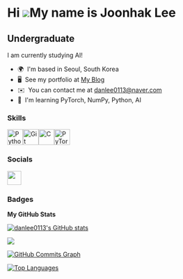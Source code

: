 Hi ![](https://user-images.githubusercontent.com/18350557/176309783-0785949b-9127-417c-8b55-ab5a4333674e.gif)My name is Joonhak Lee
===================================================================================================================================

Undergraduate
-------------

I am currently studying AI!

* 🌍  I'm based in Seoul, South Korea
* 🖥️  See my portfolio at [My Blog](http://blog.naver.com/dogsfoot)
* ✉️  You can contact me at [danlee0113@naver.com](mailto:danlee0113@naver.com)
* 🧠  I'm learning PyTorch, NumPy, Python, AI

### Skills


<p align="left">
<a href="https://www.python.org/" target="_blank" rel="noreferrer"><img src="https://raw.githubusercontent.com/danielcranney/readme-generator/main/public/icons/skills/python-colored.svg" width="36" height="36" alt="Python" /></a><a href="https://git-scm.com/" target="_blank" rel="noreferrer"><img src="https://raw.githubusercontent.com/danielcranney/readme-generator/main/public/icons/skills/git-colored.svg" width="36" height="36" alt="Git" /></a><a href="https://docs.microsoft.com/en-us/cpp/?view=msvc-170" target="_blank" rel="noreferrer"><img src="https://raw.githubusercontent.com/danielcranney/readme-generator/main/public/icons/skills/c-colored.svg" width="36" height="36" alt="C" /></a><a href="https://pytorch.org/" target="_blank" rel="noreferrer"><img src="https://raw.githubusercontent.com/danielcranney/readme-generator/main/public/icons/skills/pytorch-colored.svg" width="36" height="36" alt="PyTorch" /></a>
</p>


### Socials

<p align="left"> <a href="https://www.github.com/danlee0113" target="_blank" rel="noreferrer"> <picture> <source media="(prefers-color-scheme: dark)" srcset="https://raw.githubusercontent.com/danielcranney/readme-generator/main/public/icons/socials/github-dark.svg" /> <source media="(prefers-color-scheme: light)" srcset="https://raw.githubusercontent.com/danielcranney/readme-generator/main/public/icons/socials/github.svg" /> <img src="https://raw.githubusercontent.com/danielcranney/readme-generator/main/public/icons/socials/github.svg" width="32" height="32" /> </picture> </a></p>

### Badges

<b>My GitHub Stats</b>

<a href="http://www.github.com/danlee0113"><img src="https://github-readme-stats.vercel.app/api?username=danlee0113&show_icons=true&hide=&count_private=true&title_color=10b981&text_color=10b981&icon_color=10b981&bg_color=1c1917&hide_border=true&show_icons=true" alt="danlee0113's GitHub stats" /></a>

<a href="http://www.github.com/danlee0113"><img src="https://github-readme-streak-stats.herokuapp.com/?user=danlee0113&stroke=10b981&background=1c1917&ring=10b981&fire=10b981&currStreakNum=10b981&currStreakLabel=10b981&sideNums=10b981&sideLabels=10b981&dates=10b981&hide_border=true" /></a>

<a href="http://www.github.com/danlee0113"><img src="https://github-readme-activity-graph.cyclic.app/graph?username=danlee0113&bg_color=1c1917&color=10b981&line=10b981&point=10b981&area_color=1c1917&area=true&hide_border=true&custom_title=GitHub%20Commits%20Graph" alt="GitHub Commits Graph" /></a>

<a href="https://github.com/danlee0113" align="left"><img src="https://github-readme-stats.vercel.app/api/top-langs/?username=danlee0113&langs_count=10&title_color=10b981&text_color=10b981&icon_color=10b981&bg_color=1c1917&hide_border=true&locale=en&custom_title=Top%20%Languages" alt="Top Languages" /></a>

